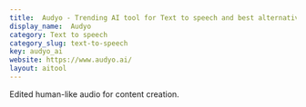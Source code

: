 ```yaml
---
title:  Audyo - Trending AI tool for Text to speech and best alternatives
display_name:  Audyo
category: Text to speech
category_slug: text-to-speech
key: audyo_ai
website: https://www.audyo.ai/
layout: aitool
---
```


Edited human-like audio for content creation.
